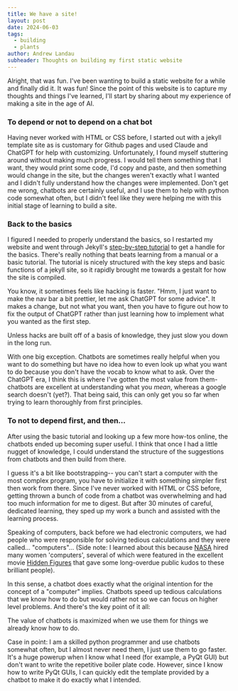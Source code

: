 ```yaml
---
title: We have a site!
layout: post
date: 2024-06-03
tags:
  - building
  - plants
author: Andrew Landau
subheader: Thoughts on building my first static website
---
```


Alright, that was fun. I've been wanting to build a static website for a while and finally did it. It was fun! Since the point of this website is to capture my thoughts and things I've learned, I'll start by sharing about my experience of making a site in the age of AI. 

### To depend or not to depend on a chat bot
Having never worked with HTML or CSS before, I started out with a jekyll template site as is customary for Github pages and used Claude and ChatGPT for help with customizing. Unfortunately, I found myself stuttering around without making much progress. I would tell them something that I want, they would print some code, I'd copy and paste, and then something would change in the site, but the changes weren't exactly what I wanted and I didn't fully understand how the changes were implemented. Don't get me wrong, chatbots are certainly useful, and I use them to help with python code somewhat often, but I didn't feel like they were helping me with this initial stage of learning to build a site.

### Back to the basics
I figured I needed to properly understand the basics, so I restarted my website and went through Jekyll's [step-by-step tutorial](https://jekyllrb.com/docs/step-by-step/01-setup/) to get a handle for the basics. There's really nothing that beats learning from a manual or a basic tutorial. The tutorial is nicely structured with the key steps and basic functions of a jekyll site, so it rapidly brought me towards a gestalt for how the site is compiled. 

You know, it sometimes feels like hacking is faster. "Hmm, I just want to make the nav bar a bit prettier, let me ask ChatGPT for some advice". It makes a change, but not what you want, then you have to figure out how to fix the output of ChatGPT rather than just learning how to implement what you wanted as the first step.

<div class="text-highlight">
Unless hacks are built off of a basis of knowledge, they just slow you down in the long run.
</div>

With one big exception. Chatbots are sometimes really helpful when you want to do something but have no idea how to even look up what you want to do because you don't have the vocab to know what to ask. Over the ChatGPT era, I think this is where I've gotten the most value from them- chatbots are excellent at understanding what you _mean_, whereas a google search doesn't (yet?). That being said, this can only get you so far when trying to learn thoroughly from first principles.

### To not to depend first, and then...
After using the basic tutorial and looking up a few more how-tos online, the chatbots ended up becoming super useful. I think that once I had a little nugget of knowledge, I could understand the structure of the suggestions from chatbots and then build from there.

I guess it's a bit like bootstrapping-- you can't start a computer with the most complex program, you have to initialize it with something simpler first then work from there. Since I've never worked with HTML or CSS before, getting thrown a bunch of code from a chatbot was overwhelming and had too much information for me to digest. But after 30 minutes of careful, dedicated learning, they sped up my work a bunch and assisted with the learning process. 

Speaking of computers, back before we had electronic computers, we had people who were responsible for solving tedious calculations and they were called... "computers"... (Side note: I learned about this because [NASA](https://www.nasa.gov/image-article/computer-conducts-data-analysis/) hired many women 'computers', several of which were featured in the excellent movie [Hidden Figures](https://en.wikipedia.org/wiki/Hidden_Figures) that gave some long-overdue public kudos to these brilliant people). 

In this sense, a chatbot does exactly what the original intention for the concept of a "computer" implies. Chatbots speed up tedious calculations that we know how to do but would rather not so we can focus on higher level problems. And there's the key point of it all:

<div class="text-highlight">
The value of chatbots is maximized when we use them for things we already know how to do.
</div>

Case in point: I am a skilled python programmer and use chatbots somewhat often, but I almost never need them, I just use them to go faster. It's a huge powerup when I know what I need (for example, a PyQt GUI) but don't want to write the repetitive boiler plate code. However, since I know how to write PyQt GUIs, I can quickly edit the template provided by a chatbot to make it do exactly what I intended.
